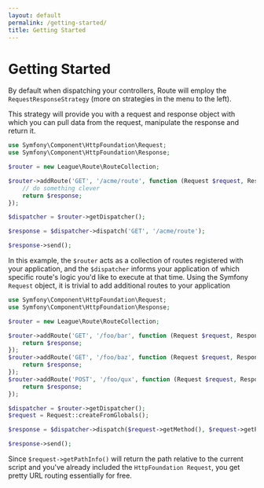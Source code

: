 ```yaml
---
layout: default
permalink: /getting-started/
title: Getting Started
---
```


# Getting Started

By default when dispatching your controllers, Route will employ the `RequestResponseStrategy` (more on strategies in the menu to the left).

This strategy will provide you with a request and response object with which you can pull data from the request, manipulate the response and return it.

~~~ php
use Symfony\Component\HttpFoundation\Request;
use Symfony\Component\HttpFoundation\Response;

$router = new League\Route\RouteCollection;

$router->addRoute('GET', '/acme/route', function (Request $request, Response $response) {
    // do something clever
    return $response;
});

$dispatcher = $router->getDispatcher();

$response = $dispatcher->dispatch('GET', '/acme/route');

$response->send();
~~~

In this example, the `$router` acts as a collection of routes registered with your application, and the `$dispatcher`
informs your application of which specific route's logic you'd like to execute at that time. Using the Symfony `Request` object, it is trivial to add additional routes to your application

~~~ php
use Symfony\Component\HttpFoundation\Request;
use Symfony\Component\HttpFoundation\Response;

$router = new League\Route\RouteCollection;

$router->addRoute('GET', '/foo/bar', function (Request $request, Response $response) {
    return $response;
});
$router->addRoute('GET', '/foo/baz', function (Request $request, Response $response) {
    return $response;
});
$router->addRoute('POST', '/foo/qux', function (Request $request, Response $response) {
    return $response;
});

$dispatcher = $router->getDispatcher();
$request = Request::createFromGlobals();

$response = $dispatcher->dispatch($request->getMethod(), $request->getPathInfo());

$response->send();
~~~

Since `$request->getPathInfo()` will return the path relative to the current script and you've already included the `HttpFoundation Request`, you get pretty URL routing essentially for free.
